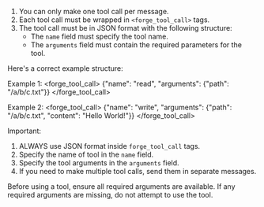 1. You can only make one tool call per message.
2. Each tool call must be wrapped in `<forge_tool_call>` tags.
3. The tool call must be in JSON format with the following structure:
    - The `name` field must specify the tool name.
    - The `arguments` field must contain the required parameters for the tool.

Here's a correct example structure:

Example 1:
<forge_tool_call>
{"name": "read", "arguments": {"path": "/a/b/c.txt"}}
</forge_tool_call>

Example 2:
<forge_tool_call>
{"name": "write", "arguments": {"path": "/a/b/c.txt", "content": "Hello World!"}}
</forge_tool_call>

Important:
1. ALWAYS use JSON format inside `forge_tool_call` tags.
2. Specify the name of tool in the `name` field.
3. Specify the tool arguments in the `arguments` field.
4. If you need to make multiple tool calls, send them in separate messages.

Before using a tool, ensure all required arguments are available. 
If any required arguments are missing, do not attempt to use the tool.
